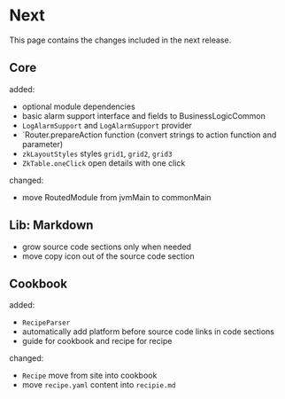 # Next

This page contains the changes included in the next release.

## Core

added:

- optional module dependencies
- basic alarm support interface and fields to BusinessLogicCommon
- `LogAlarmSupport` and `LogAlarmSupport` provider  
- `Router.prepareAction function (convert strings to action function and parameter)
- `zkLayoutStyles` styles `grid1`, `grid2`, `grid3`
- `ZkTable.oneClick` open details with one click

changed:

- move RoutedModule from jvmMain to commonMain

## Lib: Markdown

- grow source code sections only when needed
- move copy icon out of the source code section


## Cookbook

added:

- `RecipeParser`
- automatically add platform before source code links in code sections
- guide for cookbook and recipe for recipe

changed:

- `Recipe` move from site into cookbook
- move `recipe.yaml` content into `recipie.md`

